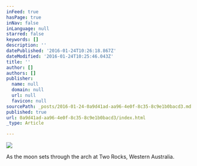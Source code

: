 ```yaml
---
inFeed: true
hasPage: true
inNav: false
inLanguage: null
starred: false
keywords: []
description: ''
datePublished: '2016-01-24T10:26:18.867Z'
dateModified: '2016-01-24T10:25:46.043Z'
title: ''
author: []
authors: []
publisher:
  name: null
  domain: null
  url: null
  favicon: null
sourcePath: _posts/2016-01-24-0a9d41ad-aa96-4e0f-8c35-8c9e1b0bacd3.md
published: true
url: 0a9d41ad-aa96-4e0f-8c35-8c9e1b0bacd3/index.html
_type: Article

---
```

![](https://the-grid-user-content.s3-us-west-2.amazonaws.com/c9a58470-d6cd-423b-b3d2-85d982803a6d.jpg)

As the moon sets through the arch at Two Rocks, Western Australia.
